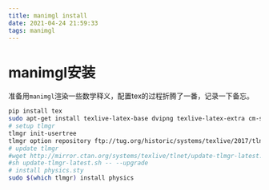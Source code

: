 ```yaml
---
title: manimgl install
date: 2021-04-24 21:59:33
tags: manimgl
---
```


# manimgl安装

准备用`manimgl`渲染一些数学释义，配置tex的过程折腾了一番，记录一下备忘。

```bash
pip install tex
sudo apt-get install texlive-latex-base dvipng texlive-latex-extra cm-super xzdec
# setup tlmgr
tlmgr init-usertree
tlmgr option repository ftp://tug.org/historic/systems/texlive/2017/tlnet-final
# update tlmgr
#wget http://mirror.ctan.org/systems/texlive/tlnet/update-tlmgr-latest.sh
#sh update-tlmgr-latest.sh -- --upgrade
# install physics.sty
sudo $(which tlmgr) install physics
```

